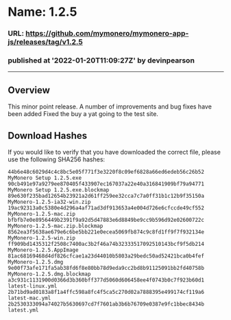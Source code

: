 # Name: 1.2.5
### URL: https://github.com/mymonero/mymonero-app-js/releases/tag/v1.2.5
### published at '2022-01-20T11:09:27Z' by devinpearson
---
## Overview
This minor point release. A number of improvements and bug fixes have been added
Fixed the buy a yat going to the test site.
 
## Download Hashes
If you would like to verify that you have downloaded the correct file, please use the following SHA256 hashes:
```
44b6e48c6029d4c4c8bc5e05f771f3e3220f8c09ef6828a66ed6edeb56c26b52  MyMonero Setup 1.2.5.exe
90cb491e97a9279ee870405f433907ec167037a22e40a316841909bf79a94771  MyMonero Setup 1.2.5.exe.blockmap
89e630f235bad12654b23921a2d61ff259ee32cca7c7a0ff31b1c12b9f35150a  MyMonero-1.2.5-ia32-win.zip
19ac92313a0c5380e4d296a4af71ad3df913653a4e004d726e6cfccde49cf552  MyMonero-1.2.5-mac.zip
bfbfb7e0e8956449b2391f9a92d5d47883e6d8849be9cc9b596d92e02600722c  MyMonero-1.2.5-mac.zip.blockmap
8562ea3f5638ae679e6c6be5bb221e0ecea5069fb874c9c8fd1ff9f7f932134e  MyMonero-1.2.5-win.zip
ff909bd1435312f2508c7400ac3b2f46a74b32333517092510143bcf9f5db214  MyMonero-1.2.5.AppImage
81ac68169468d4df826cfcae1a23d44010b5803a29bedc50ad52421bca0b4fef  MyMonero-1.2.5.dmg
9e00f73afe171fa5ab38fd6f8e80bb78d9eda9cc2bd8b91125091bb2fd40758b  MyMonero-1.2.5.dmg.blockmap
a3c931c1131900d0366d3b360bff377d5060d606458ee4f0743b0c7f923b60d1  latest-linux.yml
2b71bd9ad0183a8f1a4ffc598a8fc4f5ca5c270d02a7888395e499174cf119a6  latest-mac.yml
2b2530333094a74027b5630697cd7f7601ab3b6b76709e0387e9fc1bbec8434b  latest.yml
